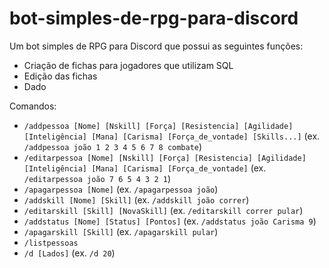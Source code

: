 # bot-simples-de-rpg-para-discord

Um bot simples de RPG para Discord que possui as seguintes funções:
  - Criação de fichas para jogadores que utilizam SQL
  - Edição das fichas
  - Dado

Comandos:
  - `/addpessoa [Nome] [Nskill] [Força] [Resistencia] [Agilidade] [Inteligência] [Mana] [Carisma] [Força_de_vontade] [Skills...]` (ex. `/addpessoa joão 1 2 3 4 5 6 7 8 combate`)
  - `/editarpessoa [Nome] [Nskill] [Força] [Resistencia] [Agilidade] [Inteligência] [Mana] [Carisma] [Força_de_vontade]` (ex. `/editarpessoa joão 7 6 5 4 3 2 1`)
  - `/apagarpessoa [Nome]` (ex. `/apagarpessoa joão`)
  - `/addskill [Nome] [Skill]` (ex. `/addskill joão correr`)
  - `/editarskill [Skill] [NovaSkill]` (ex. `/editarskill correr pular`)
  - `/addstatus [Nome] [Status] [Pontos]` (ex. `/addstatus joão Carisma 9`)
  - `/apagarskill [Skill]` (ex. `/apagarskill pular`)
  - `/listpessoas`
  - `/d [Lados]` (ex. `/d 20`)

